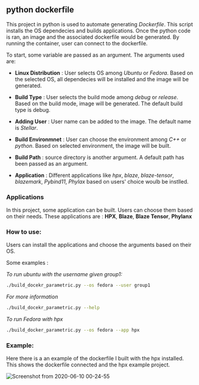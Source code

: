 <!-- Copyright (c) 2020 Louisiana State University      -->
<!-- Copyright (c) 2020 karame                          -->

## python dockerfile
This project in python is used to automate generating *Dockerfile*. This script  installs the OS dependecies and builds applications. Once the python code is ran, an image and the associated dockerfile would be generated. By running the container, user can connect to the dockerfile. 

To start, some variable are passed as an argument. The arguments used are: 
* **Linux Distribution** : User selects OS among *Ubuntu* or *Fedora*. Based on the selected OS, all dependecies will be installed and the image will be generated. 

* **Build Type** : User selects the build mode among *debug* or *release*. Based on the build mode, image will be generated. The default build type is debug. 
* **Adding User** : User name can be added to the image. The default name is *Stellar*. 
* **Build Environmnet** : User can choose the environment among *C++* or *python*. Based on selected environment, the image will be built. 
* **Build Path** : source directory is another argument. A default path has been passed as an argument. 
* **Application** : Different applications like *hpx*, *blaze*, *blaze-tensor*, *blazemark*, *Pybind11*, *Phylax* based on users' choice woulb be instlled. 

### Applications 

In this project, some application can be built. Users can choose them based on their needs. 
These applications are : **HPX**, **Blaze**, **Blaze Tensor**, **Phylanx**  


### How to use: 
Users can install the applications and choose the arguments based on their OS. 

Some examples : 

*To run ubuntu with the username given group1:*

```sh
./build_docekr_parametric.py --os fedora --user group1
```
*For more information*

```sh
./build_docekr_parametric.py --help 
```

*To run Fedora with hpx*

```sh
./build_docker_parametric.py --os fedora --app hpx
```

### Example: 

Here there is a an example of the dockerfile I built with the hpx installed. This shows the dockerfile connected and the hpx example project. 


![Screenshot from 2020-06-10 00-24-55](https://user-images.githubusercontent.com/47753533/84230534-c4729b80-aab1-11ea-99b6-1c2d56580a6b.png)
